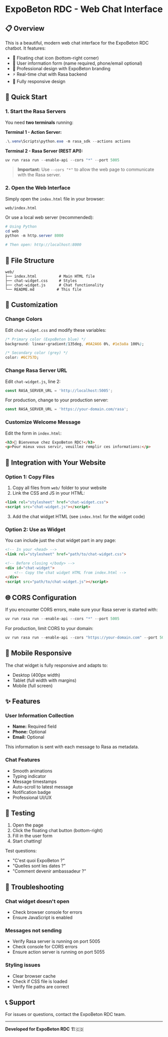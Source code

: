 # ExpoBeton RDC - Web Chat Interface

## 📋 Overview

This is a beautiful, modern web chat interface for the ExpoBeton RDC chatbot. It features:

- 💬 Floating chat icon (bottom-right corner)
- 📝 User information form (name required, phone/email optional)
- 🎨 Professional design with ExpoBeton branding
- ⚡ Real-time chat with Rasa backend
- 📱 Fully responsive design

## 🚀 Quick Start

### 1. Start the Rasa Servers

You need **two terminals** running:

**Terminal 1 - Action Server:**
```powershell
.\.venv\Scripts\python.exe -m rasa_sdk --actions actions
```

**Terminal 2 - Rasa Server (REST API):**
```powershell
uv run rasa run --enable-api --cors "*" --port 5005
```

> **Important:** Use `--cors "*"` to allow the web page to communicate with the Rasa server.

### 2. Open the Web Interface

Simply open the `index.html` file in your browser:
```
web/index.html
```

Or use a local web server (recommended):
```powershell
# Using Python
cd web
python -m http.server 8000

# Then open: http://localhost:8000
```

## 📁 File Structure

```
web/
├── index.html          # Main HTML file
├── chat-widget.css     # Styles
├── chat-widget.js      # Chat functionality
└── README.md          # This file
```

## 🎨 Customization

### Change Colors

Edit `chat-widget.css` and modify these variables:

```css
/* Primary color (ExpoBeton blue) */
background: linear-gradient(135deg, #0A2A66 0%, #1e3a8a 100%);

/* Secondary color (grey) */
color: #6C757D;
```

### Change Rasa Server URL

Edit `chat-widget.js`, line 2:

```javascript
const RASA_SERVER_URL = 'http://localhost:5005';
```

For production, change to your production server:
```javascript
const RASA_SERVER_URL = 'https://your-domain.com/rasa';
```

### Customize Welcome Message

Edit the form in `index.html`:

```html
<h3>👋 Bienvenue chez ExpoBeton RDC!</h3>
<p>Pour mieux vous servir, veuillez remplir ces informations:</p>
```

## 🔧 Integration with Your Website

### Option 1: Copy Files

1. Copy all files from `web/` folder to your website
2. Link the CSS and JS in your HTML:

```html
<link rel="stylesheet" href="chat-widget.css">
<script src="chat-widget.js"></script>
```

3. Add the chat widget HTML (see `index.html` for the widget code)

### Option 2: Use as Widget

You can include just the chat widget part in any page:

```html
<!-- In your <head> -->
<link rel="stylesheet" href="path/to/chat-widget.css">

<!-- Before closing </body> -->
<div id="chat-widget">
    <!-- Copy the chat widget HTML from index.html -->
</div>
<script src="path/to/chat-widget.js"></script>
```

## 🌐 CORS Configuration

If you encounter CORS errors, make sure your Rasa server is started with:

```powershell
uv run rasa run --enable-api --cors "*" --port 5005
```

For production, limit CORS to your domain:

```powershell
uv run rasa run --enable-api --cors "https://your-domain.com" --port 5005
```

## 📱 Mobile Responsive

The chat widget is fully responsive and adapts to:
- Desktop (400px width)
- Tablet (full width with margins)
- Mobile (full screen)

## ✨ Features

### User Information Collection
- **Name:** Required field
- **Phone:** Optional
- **Email:** Optional

This information is sent with each message to Rasa as metadata.

### Chat Features
- Smooth animations
- Typing indicator
- Message timestamps
- Auto-scroll to latest message
- Notification badge
- Professional UI/UX

## 🎯 Testing

1. Open the page
2. Click the floating chat button (bottom-right)
3. Fill in the user form
4. Start chatting!

Test questions:
- "C'est quoi ExpoBeton ?"
- "Quelles sont les dates ?"
- "Comment devenir ambassadeur ?"

## 🐛 Troubleshooting

### Chat widget doesn't open
- Check browser console for errors
- Ensure JavaScript is enabled

### Messages not sending
- Verify Rasa server is running on port 5005
- Check console for CORS errors
- Ensure action server is running on port 5055

### Styling issues
- Clear browser cache
- Check if CSS file is loaded
- Verify file paths are correct

## 📞 Support

For issues or questions, contact the ExpoBeton RDC team.

---

**Developed for ExpoBeton RDC** 🏗️🇨🇩
